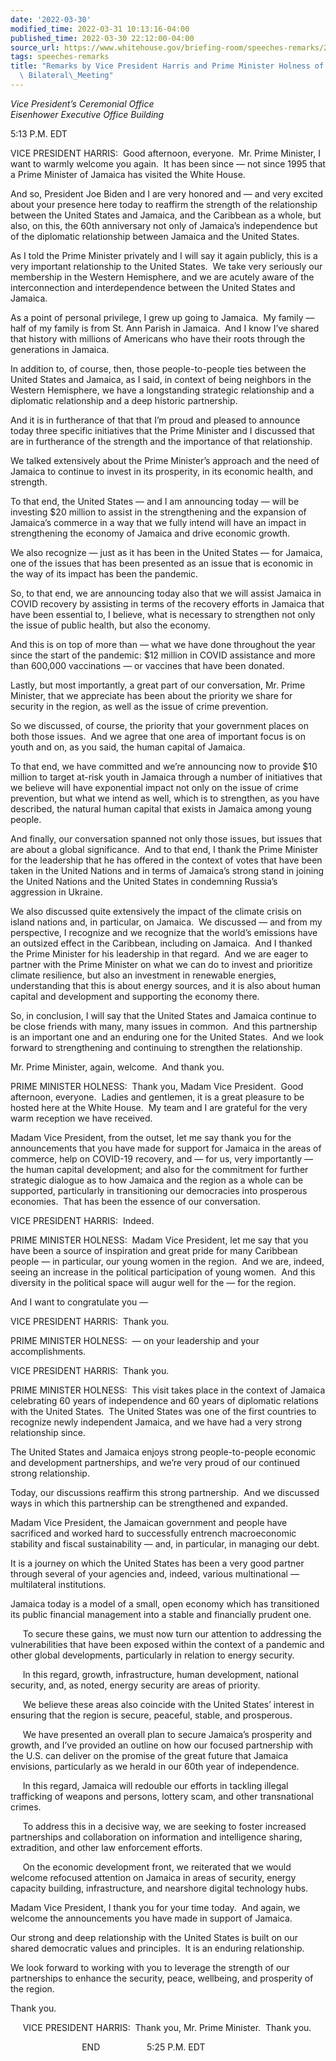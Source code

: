 ```yaml
---
date: '2022-03-30'
modified_time: 2022-03-31 10:13:16-04:00
published_time: 2022-03-30 22:12:00-04:00
source_url: https://www.whitehouse.gov/briefing-room/speeches-remarks/2022/03/30/remarks-by-vice-president-harris-and-prime-minister-holness-of-jamaica-after-bilateral-meeting/
tags: speeches-remarks
title: "Remarks by Vice President Harris and Prime Minister Holness of Jamaica After\
  \ Bilateral\_Meeting"
---
```

 
*Vice President’s Ceremonial Office  
Eisenhower Executive Office Building*

5:13 P.M. EDT  
  
VICE PRESIDENT HARRIS:  Good afternoon, everyone.  Mr. Prime Minister, I
want to warmly welcome you again.  It has been since — not since 1995
that a Prime Minister of Jamaica has visited the White House.   
  
And so, President Joe Biden and I are very honored and — and very
excited about your presence here today to reaffirm the strength of the
relationship between the United States and Jamaica, and the Caribbean as
a whole, but also, on this, the 60th anniversary not only of Jamaica’s
independence but of the diplomatic relationship between Jamaica and the
United States.   
  
As I told the Prime Minister privately and I will say it again publicly,
this is a very important relationship to the United States.  We take
very seriously our membership in the Western Hemisphere, and we are
acutely aware of the interconnection and interdependence between the
United States and Jamaica.   
  
As a point of personal privilege, I grew up going to Jamaica.  My family
— half of my family is from St. Ann Parish in Jamaica.  And I know I’ve
shared that history with millions of Americans who have their roots
through the generations in Jamaica.  
  
In addition to, of course, then, those people-to-people ties between the
United States and Jamaica, as I said, in context of being neighbors in
the Western Hemisphere, we have a longstanding strategic relationship
and a diplomatic relationship and a deep historic partnership.   
  
And it is in furtherance of that that I’m proud and pleased to announce
today three specific initiatives that the Prime Minister and I discussed
that are in furtherance of the strength and the importance of that
relationship.   
  
We talked extensively about the Prime Minister’s approach and the need
of Jamaica to continue to invest in its prosperity, in its economic
health, and strength.   
  
To that end, the United States — and I am announcing today — will be
investing $20 million to assist in the strengthening and the expansion
of Jamaica’s commerce in a way that we fully intend will have an impact
in strengthening the economy of Jamaica and drive economic growth.   
  
We also recognize — just as it has been in the United States — for
Jamaica, one of the issues that has been presented as an issue that is
economic in the way of its impact has been the pandemic.   
  
So, to that end, we are announcing today also that we will assist
Jamaica in COVID recovery by assisting in terms of the recovery efforts
in Jamaica that have been essential to, I believe, what is necessary to
strengthen not only the issue of public health, but also the economy.   
  
And this is on top of more than — what we have done throughout the year
since the start of the pandemic: $12 million in COVID assistance and
more than 600,000 vaccinations — or vaccines that have been donated.   
  
Lastly, but most importantly, a great part of our conversation, Mr.
Prime Minister, that we appreciate has been about the priority we share
for security in the region, as well as the issue of crime prevention.   
  
So we discussed, of course, the priority that your government places on
both those issues.  And we agree that one area of important focus is on
youth and on, as you said, the human capital of Jamaica.   
  
To that end, we have committed and we’re announcing now to provide $10
million to target at-risk youth in Jamaica through a number of
initiatives that we believe will have exponential impact not only on the
issue of crime prevention, but what we intend as well, which is to
strengthen, as you have described, the natural human capital that exists
in Jamaica among young people.  
  
And finally, our conversation spanned not only those issues, but issues
that are about a global significance.  And to that end, I thank the
Prime Minister for the leadership that he has offered in the context of
votes that have been taken in the United Nations and in terms of
Jamaica’s strong stand in joining the United Nations and the United
States in condemning Russia’s aggression in Ukraine.   
  
We also discussed quite extensively the impact of the climate crisis on
island nations and, in particular, on Jamaica.  We discussed — and from
my perspective, I recognize and we recognize that the world’s emissions
have an outsized effect in the Caribbean, including on Jamaica.  And I
thanked the Prime Minister for his leadership in that regard.  And we
are eager to partner with the Prime Minister on what we can do to invest
and prioritize climate resilience, but also an investment in renewable
energies, understanding that this is about energy sources, and it is
also about human capital and development and supporting the economy
there.   
  
So, in conclusion, I will say that the United States and Jamaica
continue to be close friends with many, many issues in common.  And this
partnership is an important one and an enduring one for the United
States.  And we look forward to strengthening and continuing to
strengthen the relationship.   
  
Mr. Prime Minister, again, welcome.  And thank you.  
  
PRIME MINISTER HOLNESS:  Thank you, Madam Vice President.  Good
afternoon, everyone.  Ladies and gentlemen, it is a great pleasure to be
hosted here at the White House.  My team and I are grateful for the very
warm reception we have received.   
  
Madam Vice President, from the outset, let me say thank you for the
announcements that you have made for support for Jamaica in the areas of
commerce, help on COVID-19 recovery, and — for us, very importantly —
the human capital development; and also for the commitment for further
strategic dialogue as to how Jamaica and the region as a whole can be
supported, particularly in transitioning our democracies into prosperous
economies.  That has been the essence of our conversation.   
  
VICE PRESIDENT HARRIS:  Indeed.  
  
PRIME MINISTER HOLNESS:  Madam Vice President, let me say that you have
been a source of inspiration and great pride for many Caribbean people —
in particular, our young women in the region.  And we are, indeed,
seeing an increase in the political participation of young women.  And
this diversity in the political space will augur well for the — for the
region.   
  
And I want to congratulate you —  
  
VICE PRESIDENT HARRIS:  Thank you.    
  
PRIME MINISTER HOLNESS:  — on your leadership and your
accomplishments.   
  
VICE PRESIDENT HARRIS:  Thank you.    
  
PRIME MINISTER HOLNESS:  This visit takes place in the context of
Jamaica celebrating 60 years of independence and 60 years of diplomatic
relations with the United States.  The United States was one of the
first countries to recognize newly independent Jamaica, and we have had
a very strong relationship since.  
  
The United States and Jamaica enjoys strong people-to-people economic
and development partnerships, and we’re very proud of our continued
strong relationship.   
  
Today, our discussions reaffirm this strong partnership.  And we
discussed ways in which this partnership can be strengthened and
expanded.   
  
Madam Vice President, the Jamaican government and people have sacrificed
and worked hard to successfully entrench macroeconomic stability and
fiscal sustainability — and, in particular, in managing our debt.   
  
It is a journey on which the United States has been a very good partner
through several of your agencies and, indeed, various multinational —
multilateral institutions.   
  
Jamaica today is a model of a small, open economy which has transitioned
its public financial management into a stable and financially prudent
one.

     To secure these gains, we must now turn our attention to addressing
the vulnerabilities that have been exposed within the context of a
pandemic and other global developments, particularly in relation to
energy security.

     In this regard, growth, infrastructure, human development, national
security, and, as noted, energy security are areas of priority.

     We believe these areas also coincide with the United States’
interest in ensuring that the region is secure, peaceful, stable, and
prosperous.

     We have presented an overall plan to secure Jamaica’s prosperity
and growth, and I’ve provided an outline on how our focused partnership
with the U.S. can deliver on the promise of the great future that
Jamaica envisions, particularly as we herald in our 60th year of
independence.

     In this regard, Jamaica will redouble our efforts in tackling
illegal trafficking of weapons and persons, lottery scam, and other
transnational crimes.

     To address this in a decisive way, we are seeking to foster
increased partnerships and collaboration on information and intelligence
sharing, extradition, and other law enforcement efforts.

     On the economic development front, we reiterated that we would
welcome refocused attention on Jamaica in areas of security, energy
capacity building, infrastructure, and nearshore digital technology
hubs.

Madam Vice President, I thank you for your time today.  And again, we
welcome the announcements you have made in support of Jamaica.

Our strong and deep relationship with the United States is built on our
shared democratic values and principles.  It is an enduring
relationship.

We look forward to working with you to leverage the strength of our
partnerships to enhance the security, peace, wellbeing, and prosperity
of the region.

Thank you.

     VICE PRESIDENT HARRIS:  Thank you, Mr. Prime Minister.  Thank you. 

                             END                   5:25 P.M. EDT
